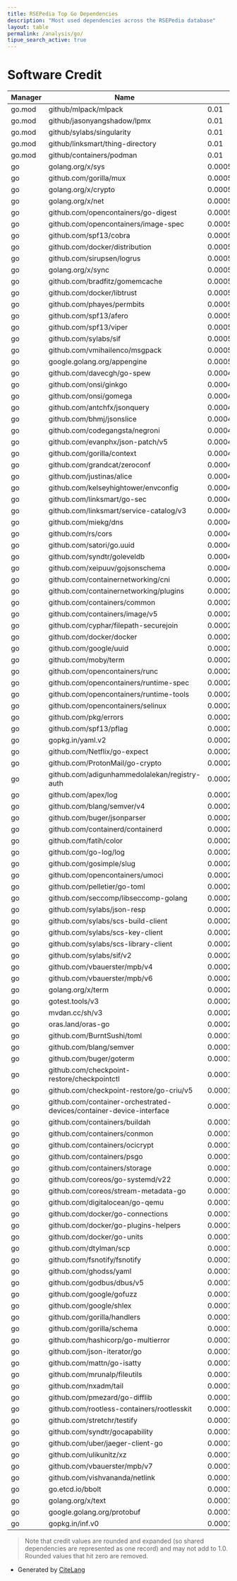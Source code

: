 ```yaml
---
title: RSEPedia Top Go Dependencies
description: "Most used dependencies across the RSEPedia database"
layout: table
permalink: /analysis/go/
tipue_search_active: true
---
```

# Software Credit

|Manager|Name|Credit|
|-------|----|------|
|go.mod|github/mlpack/mlpack|0.01|
|go.mod|github/jasonyangshadow/lpmx|0.01|
|go.mod|github/sylabs/singularity|0.01|
|go.mod|github/linksmart/thing-directory|0.01|
|go.mod|github/containers/podman|0.01|
|go|golang.org/x/sys|0.0005509022024304591|
|go|github.com/gorilla/mux|0.000550650030953855|
|go|golang.org/x/crypto|0.000550650030953855|
|go|golang.org/x/net|0.0005504928806133626|
|go|github.com/opencontainers/go-digest|0.0005504093218170966|
|go|github.com/opencontainers/image-spec|0.0005504093218170966|
|go|github.com/spf13/cobra|0.0005504093218170966|
|go|github.com/docker/distribution|0.0005501571503404925|
|go|github.com/sirupsen/logrus|0.0005501571503404925|
|go|golang.org/x/sync|0.0005501571503404925|
|go|github.com/bradfitz/gomemcache|0.00055|
|go|github.com/docker/libtrust|0.00055|
|go|github.com/phayes/permbits|0.00055|
|go|github.com/spf13/afero|0.00055|
|go|github.com/spf13/viper|0.00055|
|go|github.com/sylabs/sif|0.00055|
|go|github.com/vmihailenco/msgpack|0.00055|
|go|google.golang.org/appengine|0.00055|
|go|github.com/davecgh/go-spew|0.0004501571503404924|
|go|github.com/onsi/ginkgo|0.0004501571503404924|
|go|github.com/onsi/gomega|0.0004501571503404924|
|go|github.com/antchfx/jsonquery|0.00045|
|go|github.com/bhmj/jsonslice|0.00045|
|go|github.com/codegangsta/negroni|0.00045|
|go|github.com/evanphx/json-patch/v5|0.00045|
|go|github.com/gorilla/context|0.00045|
|go|github.com/grandcat/zeroconf|0.00045|
|go|github.com/justinas/alice|0.00045|
|go|github.com/kelseyhightower/envconfig|0.00045|
|go|github.com/linksmart/go-sec|0.00045|
|go|github.com/linksmart/service-catalog/v3|0.00045|
|go|github.com/miekg/dns|0.00045|
|go|github.com/rs/cors|0.00045|
|go|github.com/satori/go.uuid|0.00045|
|go|github.com/syndtr/goleveldb|0.00045|
|go|github.com/xeipuuv/gojsonschema|0.00045|
|go|github.com/containernetworking/cni|0.00023038970848002728|
|go|github.com/containernetworking/plugins|0.00023038970848002728|
|go|github.com/containers/common|0.00023038970848002728|
|go|github.com/containers/image/v5|0.00023038970848002728|
|go|github.com/cyphar/filepath-securejoin|0.00023038970848002728|
|go|github.com/docker/docker|0.00023038970848002728|
|go|github.com/google/uuid|0.00023038970848002728|
|go|github.com/moby/term|0.00023038970848002728|
|go|github.com/opencontainers/runc|0.00023038970848002728|
|go|github.com/opencontainers/runtime-spec|0.00023038970848002728|
|go|github.com/opencontainers/runtime-tools|0.00023038970848002728|
|go|github.com/opencontainers/selinux|0.00023038970848002728|
|go|github.com/pkg/errors|0.00023038970848002728|
|go|github.com/spf13/pflag|0.00023038970848002728|
|go|gopkg.in/yaml.v2|0.00023038970848002728|
|go|github.com/Netflix/go-expect|0.0002302325581395349|
|go|github.com/ProtonMail/go-crypto|0.0002302325581395349|
|go|github.com/adigunhammedolalekan/registry-auth|0.0002302325581395349|
|go|github.com/apex/log|0.0002302325581395349|
|go|github.com/blang/semver/v4|0.0002302325581395349|
|go|github.com/buger/jsonparser|0.0002302325581395349|
|go|github.com/containerd/containerd|0.0002302325581395349|
|go|github.com/fatih/color|0.0002302325581395349|
|go|github.com/go-log/log|0.0002302325581395349|
|go|github.com/gosimple/slug|0.0002302325581395349|
|go|github.com/opencontainers/umoci|0.0002302325581395349|
|go|github.com/pelletier/go-toml|0.0002302325581395349|
|go|github.com/seccomp/libseccomp-golang|0.0002302325581395349|
|go|github.com/sylabs/json-resp|0.0002302325581395349|
|go|github.com/sylabs/scs-build-client|0.0002302325581395349|
|go|github.com/sylabs/scs-key-client|0.0002302325581395349|
|go|github.com/sylabs/scs-library-client|0.0002302325581395349|
|go|github.com/sylabs/sif/v2|0.0002302325581395349|
|go|github.com/vbauerster/mpb/v4|0.0002302325581395349|
|go|github.com/vbauerster/mpb/v6|0.0002302325581395349|
|go|golang.org/x/term|0.0002302325581395349|
|go|gotest.tools/v3|0.0002302325581395349|
|go|mvdan.cc/sh/v3|0.0002302325581395349|
|go|oras.land/oras-go|0.0002302325581395349|
|go|github.com/BurntSushi/toml|0.0001434782608695652|
|go|github.com/blang/semver|0.0001434782608695652|
|go|github.com/buger/goterm|0.0001434782608695652|
|go|github.com/checkpoint-restore/checkpointctl|0.0001434782608695652|
|go|github.com/checkpoint-restore/go-criu/v5|0.0001434782608695652|
|go|github.com/container-orchestrated-devices/container-device-interface|0.0001434782608695652|
|go|github.com/containers/buildah|0.0001434782608695652|
|go|github.com/containers/conmon|0.0001434782608695652|
|go|github.com/containers/ocicrypt|0.0001434782608695652|
|go|github.com/containers/psgo|0.0001434782608695652|
|go|github.com/containers/storage|0.0001434782608695652|
|go|github.com/coreos/go-systemd/v22|0.0001434782608695652|
|go|github.com/coreos/stream-metadata-go|0.0001434782608695652|
|go|github.com/digitalocean/go-qemu|0.0001434782608695652|
|go|github.com/docker/go-connections|0.0001434782608695652|
|go|github.com/docker/go-plugins-helpers|0.0001434782608695652|
|go|github.com/docker/go-units|0.0001434782608695652|
|go|github.com/dtylman/scp|0.0001434782608695652|
|go|github.com/fsnotify/fsnotify|0.0001434782608695652|
|go|github.com/ghodss/yaml|0.0001434782608695652|
|go|github.com/godbus/dbus/v5|0.0001434782608695652|
|go|github.com/google/gofuzz|0.0001434782608695652|
|go|github.com/google/shlex|0.0001434782608695652|
|go|github.com/gorilla/handlers|0.0001434782608695652|
|go|github.com/gorilla/schema|0.0001434782608695652|
|go|github.com/hashicorp/go-multierror|0.0001434782608695652|
|go|github.com/json-iterator/go|0.0001434782608695652|
|go|github.com/mattn/go-isatty|0.0001434782608695652|
|go|github.com/mrunalp/fileutils|0.0001434782608695652|
|go|github.com/nxadm/tail|0.0001434782608695652|
|go|github.com/pmezard/go-difflib|0.0001434782608695652|
|go|github.com/rootless-containers/rootlesskit|0.0001434782608695652|
|go|github.com/stretchr/testify|0.0001434782608695652|
|go|github.com/syndtr/gocapability|0.0001434782608695652|
|go|github.com/uber/jaeger-client-go|0.0001434782608695652|
|go|github.com/ulikunitz/xz|0.0001434782608695652|
|go|github.com/vbauerster/mpb/v7|0.0001434782608695652|
|go|github.com/vishvananda/netlink|0.0001434782608695652|
|go|go.etcd.io/bbolt|0.0001434782608695652|
|go|golang.org/x/text|0.0001434782608695652|
|go|google.golang.org/protobuf|0.0001434782608695652|
|go|gopkg.in/inf.v0|0.0001434782608695652|


> Note that credit values are rounded and expanded (so shared dependencies are represented as one record) and may not add to 1.0. Rounded values that hit zero are removed.


- Generated by [CiteLang](https://github.com/vsoch/citelang)
